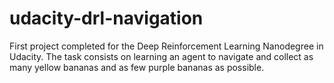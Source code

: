 # udacity-drl-navigation
First project completed for the Deep Reinforcement Learning Nanodegree in Udacity. The task consists on learning an agent to navigate and collect as many yellow bananas and as few purple bananas as possible.
